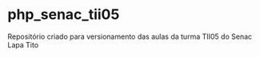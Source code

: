 # php_senac_tii05
Repositório criado para versionamento das aulas da turma TII05 do Senac Lapa Tito

